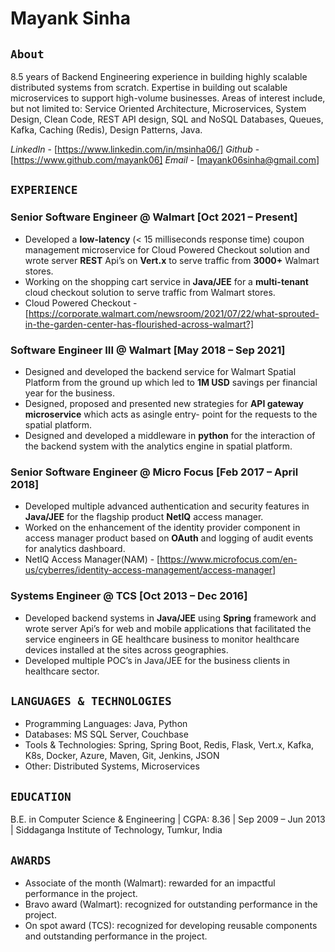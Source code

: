 # Mayank Sinha

## ```About```
8.5 years of Backend Engineering experience in building highly scalable distributed systems from scratch. Expertise in building out scalable microservices to support high-volume businesses. Areas of interest include, but not limited to: Service Oriented Architecture, Microservices, System Design, Clean Code, REST API design, SQL and NoSQL Databases, Queues, Kafka, Caching (Redis), Design Patterns, Java.

_LinkedIn_ - [https://www.linkedin.com/in/msinha06/]
_Github_ - [https://www.github.com/mayank06]
_Email_ - [mayank06sinha@gmail.com]


## ```EXPERIENCE```
### **Senior Software Engineer @ Walmart [Oct 2021 – Present]**
- Developed a **low-latency** (< 15 milliseconds response time) coupon management microservice for Cloud Powered Checkout solution and wrote server **REST** Api’s on **Vert.x** to serve traffic from **3000+** Walmart stores.
- Working on the shopping cart service in **Java/JEE** for a **multi-tenant** cloud checkout solution to serve traffic from Walmart stores.
- Cloud Powered Checkout - [https://corporate.walmart.com/newsroom/2021/07/22/what-sprouted-in-the-garden-center-has-flourished-across-walmart?]


### **Software Engineer III @ Walmart [May 2018 – Sep 2021]**
- Designed and developed the backend service for Walmart Spatial Platform from the ground up which led to **1M USD** savings per financial year for the business.
- Designed, proposed and presented new strategies for **API gateway microservice** which acts as asingle entry- point for the requests to the spatial platform.
- Designed and developed a middleware in **python** for the interaction of the backend system with the analytics engine in spatial platform.


### **Senior Software Engineer @ Micro Focus [Feb 2017 – April 2018]**
- Developed multiple advanced authentication and security features in **Java/JEE** for the flagship product **NetIQ** access manager.
- Worked on the enhancement of the identity provider component in access manager product based on **OAuth** and logging of audit events for analytics dashboard.
- NetIQ Access Manager(NAM) - [https://www.microfocus.com/en-us/cyberres/identity-access-management/access-manager]


### **Systems Engineer @ TCS [Oct 2013 – Dec 2016]**
- Developed backend systems in **Java/JEE** using **Spring** framework and wrote server Api’s for web and mobile applications that facilitated the service engineers in GE healthcare business to monitor healthcare devices installed at the sites across geographies.
- Developed multiple POC’s in Java/JEE for the business clients in healthcare sector.


## ```LANGUAGES & TECHNOLOGIES```
- Programming Languages: Java, Python
- Databases: MS SQL Server, Couchbase
- Tools & Technologies: Spring, Spring Boot, Redis, Flask, Vert.x, Kafka, K8s, Docker, Azure, Maven, Git, Jenkins, JSON
- Other: Distributed Systems, Microservices


## ```EDUCATION```
B.E. in Computer Science & Engineering | CGPA: 8.36 | Sep 2009 – Jun 2013 | Siddaganga Institute of Technology, Tumkur, India


## ```AWARDS```
- Associate of the month (Walmart): rewarded for an impactful performance in the project.
- Bravo award (Walmart): recognized for outstanding performance in the project.
- On spot award (TCS): recognized for developing reusable components and outstanding performance in the project.
